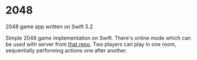 # 2048
2048 game app written on Swift 5.2

Simple 2048 game implementation on Swift. 
There's online mode which can be used with server from [that repo](https://github.com/andriyanovDS/game-2048-server).
Two players can play in one room, sequentially performing actions one after another.
